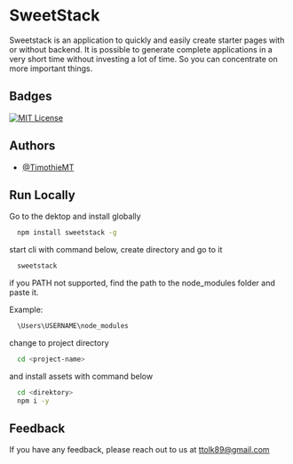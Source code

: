 
# SweetStack

Sweetstack is an application to quickly and easily create starter pages with or without backend. It is possible to generate complete applications in a very short time without investing a lot of time. So you can concentrate on more important things.


## Badges

[![MIT License](https://img.shields.io/badge/License-MIT-green.svg)](https://choosealicense.com/licenses/mit/)



## Authors

- [@TimothieMT](https://github.com/TimothieMT)
## Run Locally

Go to the dektop and install globally

```bash
  npm install sweetstack -g
```

start cli with command below, create directory and go to it

```bash
  sweetstack
```

if you PATH not supported, find the path to the node_modules folder and paste it. 

Example:
```bash
  \Users\USERNAME\node_modules
```

change to project directory

```bash
  cd <project-name>
```
and install assets with command below

```bash
  cd <direktory> 
  npm i -y
```


## Feedback

If you have any feedback, please reach out to us at ttolk89@gmail.com



